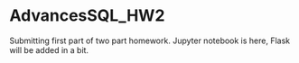 # AdvancesSQL_HW2
Submitting first part of two part homework.
Jupyter notebook is here,
Flask will be added in a bit. 
